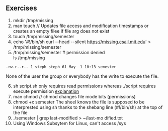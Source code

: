## Exercises
1. mkdir /tmp/missing
2. man touch // Updates file access and modification timestamps or creates an empty filee if file arg does not exist
3. touch /tmp/missing/semester
4. echo '#!/bin/sh
   curl --head --silent https://missing.csail.mit.edu' > /tmp/missing/semester
5. /tmp/missing/semester # permission denied  
   ls /tmp/missing

```
-rw-r--r-- 1 steph steph 61 May  1 10:13 semester
```

None of the user the group or everybody has the write to execute the file.

6. sh script.sh only requires read permissions whereas ./script requires execute permission [explanation](https://unix.stackexchange.com/questions/136547/what-is-the-difference-between-running-bash-script-sh-and-script-sh?rq=1)
7. man chmod // chmod changes file mode bits (permissions)
8. chmod +x semester
   The sheel knows the file is supposed to be interprested using sh thanks to the shebang line (#!/bin/sh) at the top of the file
9. ./semester | grep last-modified > ~/last-mo
   dified.txt
10. Using Windows Subsytem for Linux, can't access /sys
